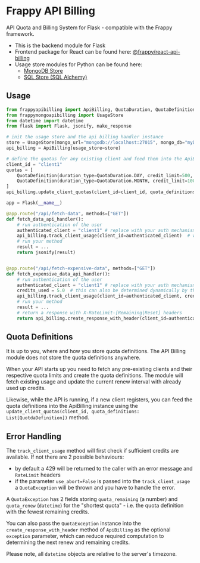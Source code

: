# Frappy API Billing

API Quota and Billing System for Flask - compatible with the Frappy framework.

- This is the backend module for Flask
- Frontend package for React can be found here: 
  [@frappy/react-api-billing](http://github.com/ilfrich/frappy-react-api-billing)
- Usage store modules for Python can be found here:
    - [MongoDB Store](http://github.com/ilfrich/frappy-py-mongo-api-billing-store)
    - [SQL Store (SQL Alchemy)](http://github.com/ilfrich/frappy-py-sql-api-billing-store)
    
## Usage

```python
from frappyapibilling import ApiBilling, QuotaDuration, QuotaDefinition
from frappymongoapibilling import UsageStore
from datetime import datetime
from flask import Flask, jsonify, make_response

# init the usage store and the api billing handler instance
store = UsageStore(mongo_url="mongodb://localhost:27015", mongo_db="myDbName", collection_name="apiUsage")
api_billing = ApiBilling(usage_store=store)

# define the quotas for any existing client and feed them into the ApiBilling instance
client_id = "client1"
quotas = [
    QuotaDefinition(duration_type=QuotaDuration.DAY, credit_limit=500, start_date=datetime(2022, 1, 1)),
    QuotaDefinition(duration_type=QuotaDuration.MONTH, credit_limit=10000, start_date=datetime(2022, 1, 1)),
]
api_billing.update_client_quotas(client_id=client_id, quota_definitions=quotas)

app = Flask(__name__)

@app.route("/api/fetch-data", methods=["GET"])
def fetch_data_api_handler():
    # run authentication of the user
    authenticated_client = "client1" # replace with your auth mechanism
    api_billing.track_client_usage(client_id=authenticated_client)  # will abort if insufficient credits and deduct 1 credit
    # run your method
    result = ...
    return jsonify(result)


@app.route("/api/fetch-expensive-data", methods=["GET"])
def fetch_expensive_data_api_handler():
    # run authentication of the user
    authenticated_client = "client1" # replace with your auth mechanism
    credits_used = 5.0  # this can also be determined dynamically by the request
    api_billing.track_client_usage(client_id=authenticated_client, credits_used=credits_used)  
    # run your method
    result = ...
    # return a response with X-RateLimit-[Remaining|Reset] headers
    return api_billing.create_response_with_header(client_id=authenticated_client, response_body=jsonify(result))
```

## Quota Definitions

It is up to you, where and how you store quota definitions. The API Billing module does not store the quota definitions 
 anywhere. 

When your API starts up you need to fetch any pre-existing clients and their respective quota limits and 
 create the quota definitions. The module will fetch existing usage and update the current renew interval with already 
 used up credits.

Likewise, while the API is running, if a new client registers, you can feed the quota definitions into the ApiBilling
instance using the `update_client_quotas(client_id, quota_definitions: List[QuotdaDefinition])` method.

## Error Handling

The `track_client_usage` method will first check if sufficient credits are available. If not there are 2 possible 
 behaviours:

- by default a 429 will be returned to the caller with an error message and `RateLimit` headers
- if the parameter `use_abort=False` is passed into the `track_client_usage` a `QuotaException` will be thrown and you
 have to handle the error.

A `QuotaException` has 2 fields storing `quota_remaining` (a number) and `quota_renew` (`datetime`) for the "shortest 
 quota" - i.e. the quota definition with the fewest remaining credits.

You can also pass the `QuotaException` instance into the `create_response_with_header` method of `ApiBilling` as the 
 optional `exception` parameter, which can reduce required computation to determining the next renew and remaining 
 credits. 

Please note, all `datetime` objects are relative to the server's timezone.
